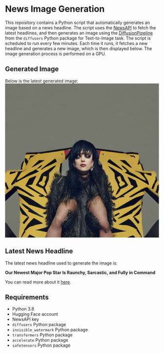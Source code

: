 # News Image Generation
This repository contains a Python script that automatically generates an image based on a news headline. The script uses the [NewsAPI](https://newsapi.org/) to fetch the latest headlines, and then generates an image using the [DiffusionPipeline](https://github.com/huggingface/diffusers) from the `diffusers` Python package for Text-to-Image task.
The script is scheduled to run every few minutes. Each time it runs, it fetches a new headline and generates a new image, which is then displayed below. The image generation process is performed on a GPU.

## Generated Image
Below is the latest generated image:
![Generated Image](image.png)

## Latest News Headline
The latest news headline used to generate the image is:

**Our Newest Major Pop Star Is Raunchy, Sarcastic, and Fully in Command**

You can read more about it [here](https://news.google.com/rss/articles/CBMilAFBVV95cUxNZXdWczVwRkxyNUpwM21udFdJSUI3eHZjQkxnSjJ1WUdXMWhQVFNLbWk0ZzQyNDJPMWpXZ0NMc1RGWHVyWk41UnFkMDVTai1xb1FsYks0Ti1ha2hGandzMTVhODRQTGt4UWpYSE1aQ0JsZmVNSTZGSkl3TEdabUlCZVB2bnBReUd6RVRaUzl1UzNfMWZX?oc=5).

## Requirements
- Python 3.8
- Hugging Face account
- NewsAPI key
- `diffusers` Python package
- `invisible_watermark` Python package
- `transformers` Python package
- `accelerate` Python package
- `safetensors` Python package
